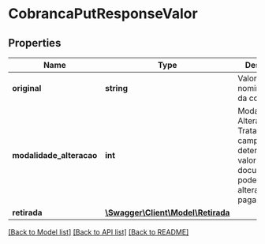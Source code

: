 # CobrancaPutResponseValor

## Properties
Name | Type | Description | Notes
------------ | ------------- | ------------- | -------------
**original** | **string** | Valor nominal/original da cobrança. | 
**modalidade_alteracao** | **int** | Modalidade de Alteração. Trata-se de um campo que determina se o valor final do documento pode ser alterado pelo pagador. | [optional] 
**retirada** | [**\Swagger\Client\Model\Retirada**](Retirada.md) |  | [optional] 

[[Back to Model list]](../../README.md#documentation-for-models) [[Back to API list]](../../README.md#documentation-for-api-endpoints) [[Back to README]](../../README.md)

